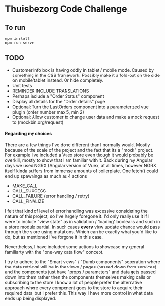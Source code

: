 # Thuisbezorg Code Challenge

## To run

```
npm install
npm run serve
```

## TODO

- Customer info box is having oddly in tablet / mobile mode. Caused by something in the CSS framework.
  Possibly make it a fold-out on the side on mobile/tablet instead. Or hide completely.
- Unit tests
- REMINDER INCLUDE TRANSLATIONS
- Perhaps include a "Order Status" component
- Display all details for the "Order details" page
- Optional: Turn the LastOrders component into a parameterized vue plugin (order number max 5, min 2)
- Optional: Allow customer to change user data and make a mock request to (mockbin.org/request)

#### Regarding my choices

There are a few things I've done different than I normally would.
Mostly because of the scale of the project and the fact that its a "mock" project.
For example I've included a Vuex store even though it would probably be overkill, mostly to show that I am familiar with it.
Back during my Angular days we used NGRX (Angular version of Vuex) at all times, however NGRX
itself kinda suffers from immense amounts of boilerplate. One fetch() could end up spawninga as much as 4 actions

- MAKE_CALL
- CALL_SUCCESS
- CALL_FAILURE (error handling / retry)
- CALL_FINALIZE

I felt that kind of level of error handling was excessive considering the nature of this project, so I've largely foregone it.
I'd only really use it if I were to include "view state" as in validation / 'loading' booleans and such in a store module partial.
In such cases **every** view update change would pass through the store using mutations.
Which can be exactly what you'd like to do, but as mentioned I've forgone it in this case.

Nevertheless, I have included some actions to showcase my general familiarty with the "one-way data flow" concept.

I try to adhere to the "Smart views" / "Dumb components" seperation
where the data retrieval will be in the views / pages (passed down from services) and the
components just have "props / parameters" and data gets passed down into them
rather then the components themselves making calls or subscribing to the store
I know a lot of people prefer the alternative approach where every component
goes to the store to acquire their required data, but I prefer this.
This way I have more control in what data ends up being displayed.
